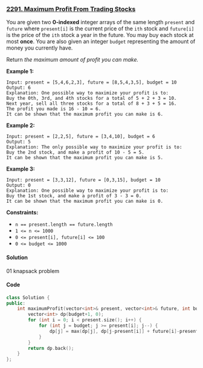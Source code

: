 ### [2291. Maximum Profit From Trading Stocks](https://leetcode.com/problems/maximum-profit-from-trading-stocks/)

You are given two **0-indexed** integer arrays of the same length `present` and `future` where `present[i]` is the current price of the `ith` stock and `future[i]` is the price of the `ith` stock a year in the future. You may buy each stock at most **once**. You are also given an integer `budget` representing the amount of money you currently have.

Return *the maximum amount of profit you can make.*

 

**Example 1:**

```
Input: present = [5,4,6,2,3], future = [8,5,4,3,5], budget = 10
Output: 6
Explanation: One possible way to maximize your profit is to:
Buy the 0th, 3rd, and 4th stocks for a total of 5 + 2 + 3 = 10.
Next year, sell all three stocks for a total of 8 + 3 + 5 = 16.
The profit you made is 16 - 10 = 6.
It can be shown that the maximum profit you can make is 6.
```

**Example 2:**

```
Input: present = [2,2,5], future = [3,4,10], budget = 6
Output: 5
Explanation: The only possible way to maximize your profit is to:
Buy the 2nd stock, and make a profit of 10 - 5 = 5.
It can be shown that the maximum profit you can make is 5.
```

**Example 3:**

```
Input: present = [3,3,12], future = [0,3,15], budget = 10
Output: 0
Explanation: One possible way to maximize your profit is to:
Buy the 1st stock, and make a profit of 3 - 3 = 0.
It can be shown that the maximum profit you can make is 0.
```

 

**Constraints:**

- `n == present.length == future.length`
- `1 <= n <= 1000`
- `0 <= present[i], future[i] <= 100`
- `0 <= budget <= 1000`

#### Solution

01 knapsack problem

#### Code

```c++
class Solution {
public:
    int maximumProfit(vector<int>& present, vector<int>& future, int budget) {
        vector<int> dp(budget+1, 0);
        for (int i = 0; i < present.size(); i++) {
            for (int j = budget; j >= present[i]; j--) {
                dp[j] = max(dp[j], dp[j-present[i]] + future[i]-present[i]);
            }
        }
        return dp.back();
    }
};
```



